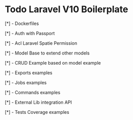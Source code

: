 # Todo Laravel V10 Boilerplate

[*] - Dockerfiles

[*] - Auth with Passport

[*] - Acl Laravel Spatie Permission

[*] - Model Base to extend other models

[*] - CRUD Example based on model example

[*] - Exports examples

[*] - Jobs examples

[*] - Commands examples

[*] - External Lib integration API

[*] - Tests Coverage examples